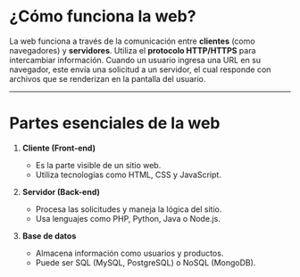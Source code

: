 # ¿Cómo funciona la web?

La web funciona a través de la comunicación entre **clientes** (como navegadores) y **servidores**. Utiliza el **protocolo HTTP/HTTPS** para intercambiar información. Cuando un usuario ingresa una URL en su navegador, este envía una solicitud a un servidor, el cual responde con archivos que se renderizan en la pantalla del usuario.

---

# Partes esenciales de la web

1. **Cliente (Front-end)**  
   - Es la parte visible de un sitio web.  
   - Utiliza tecnologías como HTML, CSS y JavaScript.  

2. **Servidor (Back-end)**  
   - Procesa las solicitudes y maneja la lógica del sitio.  
   - Usa lenguajes como PHP, Python, Java o Node.js.  

3. **Base de datos**  
   - Almacena información como usuarios y productos.  
   - Puede ser SQL (MySQL, PostgreSQL) o NoSQL (MongoDB).  
